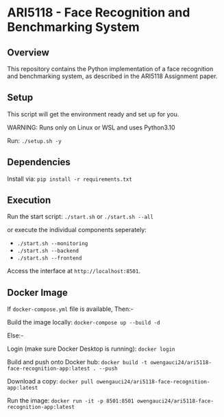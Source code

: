 # ARI5118 - Face Recognition and Benchmarking System

## Overview
This repository contains the Python implementation of a face recognition and benchmarking system, as described in the ARI5118 Assignment paper.

## Setup
This script will get the environment ready and set up for you.

WARNING: Runs only on Linux or WSL and uses Python3.10

Run: `./setup.sh -y`


## Dependencies
Install via: `pip install -r requirements.txt`

## Execution
Run the start script: `./start.sh` or `./start.sh --all`

or execute the individual components seperately:

- `./start.sh --monitoring`
- `./start.sh --backend`
- `./start.sh --frontend`

Access the interface at `http://localhost:8501`.


## Docker Image

If `docker-compose.yml` file is available, Then:-

Build the image locally: `docker-compose up --build -d`

Else:-

Login (make sure Docker Desktop is running): `docker login`

Build and push onto Docker hub: `docker build -t owengauci24/ari5118-face-recognition-app:latest . --push`

Download a copy: `docker pull owengauci24/ari5118-face-recognition-app:latest`

Run the image: `docker run -it -p 8501:8501 owengauci24/ari5118-face-recognition-app:latest`

